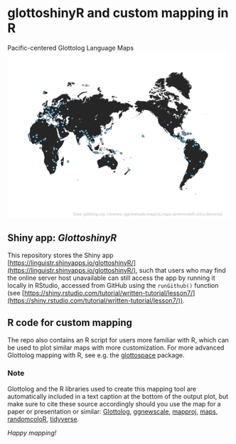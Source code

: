 # glottoshinyR and custom mapping in R
Pacific-centered Glottolog Language Maps
<br><img src="./Glottomap_2021-12-05.png" alt="Glottomap" width="500"/>

## Shiny app: _GlottoshinyR_
This repository stores the Shiny app [https://linguistr.shinyapps.io/glottoshinyR/](https://linguistr.shinyapps.io/glottoshinyR/), such that users who may find the online server host unavailable can still access the app by running it locally in RStudio, accessed from GitHub using the `runGithub()` function (see [https://shiny.rstudio.com/tutorial/written-tutorial/lesson7/](https://shiny.rstudio.com/tutorial/written-tutorial/lesson7/)). 

## R code for custom mapping
The repo also contains an R script for users more familiar with R, which can be used to plot similar maps with more customization. For more advanced Glottolog mapping with R, see e.g. the [glottospace](https://github.com/SietzeN/glottospace)</a> package.

### Note
Glottolog and the R libraries used to create this mapping tool are automatically included in a text caption at the bottom of the output plot, but make sure to cite these source accordingly should you use the map for a paper or presentation or similar: [Glottolog](https://glottolog.org/meta/cite), [ggnewscale](https://cran.r-project.org/web/packages/ggnewscale/index.html), [mapproj](https://cran.r-project.org/web/packages/mapproj/index.html), [maps](https://cran.r-project.org/web/packages/maps/index.html), [randomcoloR](https://cran.r-project.org/web/packages/randomcoloR/index.html), [tidyverse](https://www.tidyverse.org).

_Happy mapping!_
